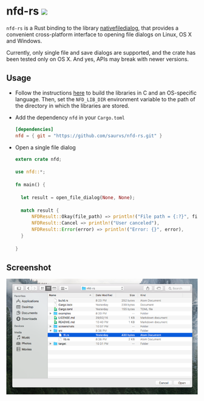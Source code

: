 # nfd-rs [![](https://img.shields.io/badge/license-MIT-blue.svg)](https://github.com/saurvs/nfd-rs/blob/master/LICENSE.md)

`nfd-rs` is a Rust binding to the library [nativefiledialog](https://github.com/mlabbe/nativefiledialog), that provides a convenient cross-platform interface to opening file dialogs on Linux, OS X and Windows.

Currently, only single file and save dialogs are supported, and the crate has been tested only on OS X. And yes, APIs may break with newer versions.

## Usage

* Follow the instructions [here](https://github.com/mlabbe/nativefiledialog/blob/master/README.md) to build the libraries in C and an OS-specific language. Then, set the `NFD_LIB_DIR` environment variable to the path of the directory in which the libraries are stored.

* Add the dependency `nfd` in your ```Cargo.toml```
  ```toml
  [dependencies]
  nfd = { git = "https://github.com/saurvs/nfd-rs.git" }
  ```

* Open a single file dialog
  ```rust
  extern crate nfd;

  use nfd::*;

  fn main() {

    let result = open_file_dialog(None, None);

    match result {
        NFDResult::Okay(file_path) => println!("File path = {:?}", file_path),
        NFDResult::Cancel => println!("User canceled"),
        NFDResult::Error(error) => println!("Error: {}", error),
    }

  }
  ```

## Screenshot

![Cocoa on El Capitan](screenshots/cocoa_el_capitan.png?raw=true)
